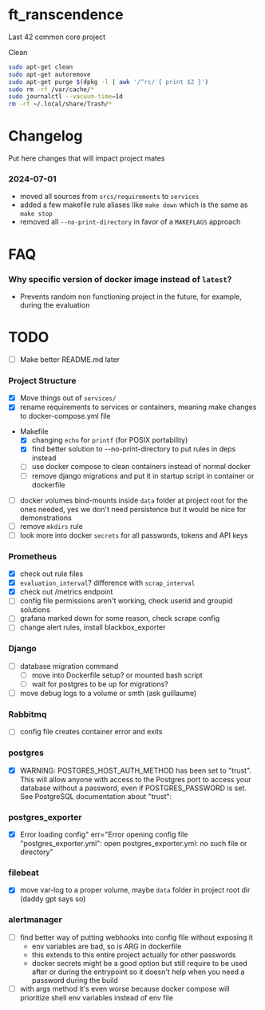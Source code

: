 # ft_ranscendence
Last 42 common core project

Clean 
```sh
sudo apt-get clean
sudo apt-get autoremove
sudo apt-get purge $(dpkg -l | awk '/^rc/ { print $2 }')
sudo rm -rf /var/cache/*
sudo journalctl --vacuum-time=1d
rm -rf ~/.local/share/Trash/*
```

# Changelog
Put here changes that will impact project mates
### 2024-07-01
- moved all sources from `srcs/requirements` to `services`
- added a few makefile rule aliases like `make down` which is the same as `make stop`
- removed all `--no-print-directory` in favor of a `MAKEFLAGS` approach

# FAQ
### Why specific version of docker image instead of `latest`?
- Prevents random non functioning project in the future, for example, during the evaluation

# TODO
- [ ] Make better README.md later
### Project Structure
- [x] Move things out of `services/`
- [x] rename requirements to services or containers, meaning make changes to docker-compose.yml file
- Makefile
    - [x] changing `echo` for `printf` (for POSIX portability)
    - [x] find better solution to --no-print-directory to put rules in deps instead
    - [ ] use docker compose to clean containers instead of normal docker
    - [ ] remove django migrations and put it in startup script in container or dockerfile
- [ ] docker volumes bind-mounts inside `data` folder at project root for the ones needed, yes we don't need persistence but it would be nice for demonstrations
- [ ] remove `mkdirs` rule
- [ ] look more into docker `secrets` for all passwords, tokens and API keys
### Prometheus
- [x] check out rule files
- [x] `evaluation_interval`? difference with `scrap_interval`
- [x] check out /metrics endpoint
- [ ] config file permissions aren't working, check userid and groupid solutions
- [ ] grafana marked down for some reason, check scrape config
- [ ] change alert rules, install blackbox_exporter
### Django
- [ ] database migration command
    - [ ] move into Dockerfile setup? or mounted bash script
    - [ ] wait for postgres to be up for migrations? 
- [ ] move debug logs to a volume or smth (ask guillaume)
### Rabbitmq
- [ ] config file creates container error and exits
### postgres
- [x] WARNING: POSTGRES_HOST_AUTH_METHOD has been set to "trust". This will allow anyone with access to the Postgres port to access your database without a password, even if POSTGRES_PASSWORD is set. See PostgreSQL documentation about "trust":
### postgres_exporter
- [x] Error loading config" err="Error opening config file \"postgres_exporter.yml\": open postgres_exporter.yml: no such file or directory"
### filebeat
- [x] move var-log to a proper volume, maybe `data` folder in project root dir (daddy gpt says so)
### alertmanager
- [ ] find better way of putting webhooks into config file without exposing it
    - env variables are bad, so is ARG in dockerfile
    - this extends to this entire project actually for other passwords
    - docker secrets might be a good option but still require to be used after or during the entrypoint so it doesn't help when you need a password during the build
- [ ]  with args method it's even worse because docker compose will prioritize shell env variables instead of env file
